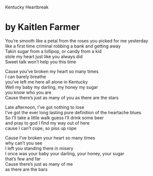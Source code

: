 Kentucky Heartbreak
# by Kaitlen Farmer

You’re smooth like a petal from the roses you picked for me yesterday  
like a first time criminal robbing a bank and getting away  
Takin sugar from a lollipop, or candy from a kid  
stole my heart just like you always did  
Sweet talk won’t help you this time  

Cause you’ve broken my heart so many times  
I can barely breathe  
you’ve left me here all alone in Kentucky  
Well my baby my darling, my honey my sugar  
you know who you are  
Cause there’s just as many of you as there are the stars  

Late afternoon, I’ve got nothing to lose  
I’ve got the ever long lasting pure definition of the heartache blues  
So I’ll take a little walk guess I’ll drink some beer  
and pray to god I find my way out of here  
cause I can’t cope, so piss up rope  

Cause I’ve broken your heart so many times  
why can’t you see  
I left you standing there in misery  
I once was your baby your darling, your honey, your sugar  
that’s few and far  
Cause there’s just as many of me  
as there are the bars  